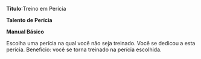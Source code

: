 **Titulo**:Treino em Perícia

**Talento de Perícia**

**Manual Básico**

 Escolha uma perícia na qual você não seja treinado. Você se dedicou a esta perícia. Benefício: você se torna treinado na perícia escolhida.